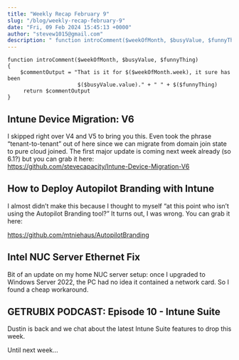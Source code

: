 ```yaml
---
title: "Weekly Recap February 9"
slug: "/blog/weekly-recap-february-9"
date: "Fri, 09 Feb 2024 15:45:13 +0000"
author: "stevew1015@gmail.com"
description: " function introComment($weekOfMonth, $busyValue, $funnyThing) { $commentOutput = "That is it for $($weekOfMonth.week), it sure has been $($busyValue.value)." + " " + $($funnyThing) "
---
```


```
function introComment($weekOfMonth, $busyValue, $funnyThing)
{
    $commentOutput = "That is it for $($weekOfMonth.week), it sure has been 
                      $($busyValue.value)." + " " + $($funnyThing)
     return $commentOutput
}
```

Intune Device Migration: V6
---------------------------

I skipped right over V4 and V5 to bring you this. Even took the phrase “tenant-to-tenant” out of here since we can migrate from domain join state to pure cloud joined. The first major update is coming next week already (so 6.1?) but you can grab it here:  
https://github.com/stevecapacity/Intune-Device-Migration-V6

How to Deploy Autopilot Branding with Intune
--------------------------------------------

I almost didn’t make this because I thought to myself “at this point who isn’t using the Autopilot Branding tool?” It turns out, I was wrong. You can grab it here:

https://github.com/mtniehaus/AutopilotBranding

Intel NUC Server Ethernet Fix
-----------------------------

Bit of an update on my home NUC server setup: once I upgraded to Windows Server 2022, the PC had no idea it contained a network card. So I found a cheap workaround.

GETRUBIX PODCAST: Episode 10 - Intune Suite
-------------------------------------------

Dustin is back and we chat about the latest Intune Suite features to drop this week.

Until next week…